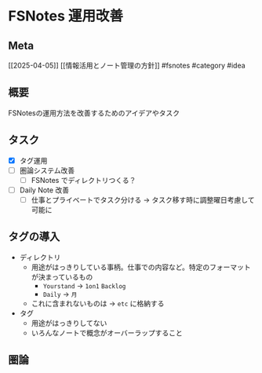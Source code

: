 # FSNotes 運用改善

## Meta

[[2025-04-05]] [[情報活用とノート管理の方針]]
#fsnotes #category #idea

## 概要

FSNotesの運用方法を改善するためのアイデアやタスク

## タスク

- [x] タグ運用
- [ ] 圏論システム改善
	- [ ] FSNotes でディレクトリつくる？
- [ ] Daily Note 改善
	- [ ] 仕事とプライベートでタスク分ける -> タスク移す時に調整曜日考慮して可能に

## タグの導入

- ディレクトリ
	- 用途がはっきりしている事柄。仕事での内容など。特定のフォーマットが決まっているもの
		- `Yourstand` -> `1on1` `Backlog` 
		- `Daily` -> `月`
	- これに含まれないものは -> `etc` に格納する
- タグ
	- 用途がはっきりしてない
	- いろんなノートで概念がオーバーラップすること

## 圏論

